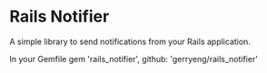 Rails Notifier
==============

A simple library to send notifications from your Rails application.

In your Gemfile
	gem 'rails_notifier', github: 'gerryeng/rails_notifier'
